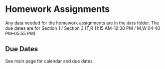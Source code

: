 Homework Assignments
=========

Any data needed for the homework assignments are in the `data` folder. The due dates are for Section 1 / Section 3 (T,R 11:15 AM&ndash;12:30 PM / M,W 04:40 PM&ndash;05:55 PM).

Due Dates
-------

See main page for calendar and due dates.

<!--- Assignment #01: September 22/23, 2015
- Assignment #02: September 29/30, 2015
- Assignment #03: October 06/07, 2015
- Assignment #04: October 13/14, 2015
- Assignment #05: October 22/26, 2015
- Assignment #06: October 29/November 02, 2015
- Assignment #07: November 10/11, 2015
- Assignment #08: November 19/23, 2015
- Assignment #09: December 01/November 30, 2015
- Assignment #10: December 08/07, 2015
- Assignment #11: December 15/14, 2015-->

	